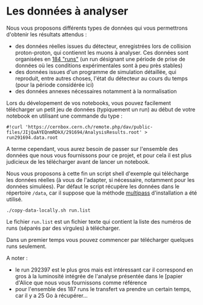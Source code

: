 # Les données à analyser

Nous vous proposons différents types de données qui vous permettrons d'obtenir les résultats attendus : 

- des données réelles issues du détecteur, enregistrées lors de collision proton-proton, qui contiennt les muons à analyser. Ces données sont organisées en [184 "runs"](run.list) (un run désignant une période de prise de données où les conditions expérimentales sont à peu près stables)
- des données issues d'un programme de simulation détaillée, qui reproduit, entre autres choses, l'état du détecteur au cours du temps (pour la période considérée ici)
- des données annexes nécessaires notamment à la normalisation

Lors du dévelopement de vos notebooks, vous pouvez facilement télécharger un petit jeu de données (typiquement un run) au début de votre notebook en utilisant une commande du type : 

```shell
#!curl 'https://cernbox.cern.ch/remote.php/dav/public-files/JIjQaAYEQnmRDkX/291694/AnalysisResults.root' > run291694.data.root
```

A terme cependant, vous aurez besoin de passer sur l'ensemble des données que nous vous fournissons pour ce projet, et pour cela il est plus judicieux de les télécharger avant de lancer un notebook.

Nous vous proposons à cette fin un script shell d'exemple qui télécharge les données réelles (à vous de l'adapter, si nécessaire, notamment pour les données simulées). Par défaut le script récupère les données dans le répertoire `/data`, car il suppose que la méthode [multipass](multipass.md) d'installation a été utilisé. 

```shell
./copy-data-locally.sh run.list 
```

Le fichier `run.list` est un fichier texte qui contient la liste des numéros de runs (séparés par des virgules) à télécharger.

Dans un premier temps vous pouvez commencer par télécharger quelques runs seulement.

A noter :

- le run 292397 est le plus gros mais est intéressant car il correspond en gros à la luminosité intégrée de l'analyse présentée dans le [papier d'Alice que nous vous fournissons comme référence
- pour l'ensemble des 187 runs le transfert va prendre un certain temps, car il y a 25 Go à récupérer...

